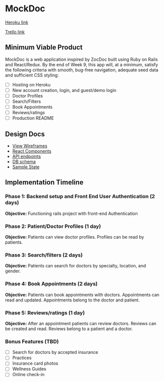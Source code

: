 # MockDoc

[Heroku link][heroku]

[Trello link][trello]

[heroku]: https://mockdoc.herokuapp.com/
[trello]: https://trello.com/b/fHRjMOxC/zocdoc-clone

## Minimum Viable Product

MockDoc is a web application inspired by ZocDoc built using Ruby on Rails and React/Redux. By the end of Week 9, this app will, at a minimum, satisfy the following criteria with smooth, bug-free navigation, adequate seed data and sufficient CSS styling:

- [ ] Hosting on Heroku
- [ ] New account creation, login, and guest/demo login
- [ ] Doctor Profiles
- [ ] Search/Filters
- [ ] Book Appointments
- [ ] Reviews/ratings
- [ ] Production README

## Design Docs
* [View Wireframes][wireframes]
* [React Components][components]
* [API endpoints][api-endpoints]
* [DB schema][schema]
* [Sample State][sample-state]

[wireframes]: wireframes
[components]: component-hierarchy.md
[sample-state]: sample-state.md
[api-endpoints]: api-endpoints.md
[schema]: schema.md

## Implementation Timeline

### Phase 1: Backend setup and Front End User Authentication (2 days)

**Objective:** Functioning rails project with front-end Authentication

### Phase 2: Patient/Doctor Profiles  (1 day)

**Objective:** Patients can view doctor profiles. Profiles can be read by patients.

### Phase 3: Search/filters (2 days)

**Objective:** Patients can search for doctors by specialty, location, and gender.

### Phase 4: Book Appointments (2 days)

**Objective:** Patients can book appointments with doctors. Appointments can read and updated. Appointments belong to the doctor and patient.

### Phase 5: Reviews/ratings (1 day)

**Objective:** After an appointment patients can review doctors. Reviews can be created and read. Reviews belong to a patient and a doctor.

### Bonus Features (TBD)
- [ ] Search for doctors by accepted insurance
- [ ] Practices
- [ ] Insurance card photos
- [ ] Wellness Guides
- [ ] Online check-in
